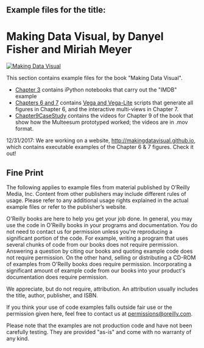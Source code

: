 ## Example files for the title:  
	  
# Making Data Visual, by Danyel Fisher and Miriah Meyer
	  
[![Making Data Visual](http://akamaicovers.oreilly.com/images/9781491928400/cat.gif)](https://www.safaribooksonline.com/library/view/title/9781491960493//)

This section contains example files for the book "Making Data Visual". 

* [Chapter 3](Chapter3) contains iPython notebooks that carry out the "IMDB" example
* [Chapters 6 and 7](Chapters6and7) contains [Vega and Vega-Lite](http://vega.github.io) scripts that generate all figures in Chapter 6, and the interactive multi-views in Chapter 7. 
* [Chapter9CaseStudy](Chapter9CaseStudy) contains the videos for Chapter 9 of the book that show how the Multeesum prototyped worked; the videos are in .mov format.

12/31/2017: We are working on a website, http://makingdatavisual.github.io, which contains executable examples of the Chapter 6 & 7 figures. Check it out!

## Fine Print
	  
The following applies to example files from material published by O’Reilly Media, Inc. Content from other publishers may include different rules of usage. Please refer to any additional usage rights explained in the actual example files or refer to the publisher’s website.
	  
O'Reilly books are here to help you get your job done. In general, you may use the code in O'Reilly books in your programs and documentation. You do not need to contact us for permission unless you're reproducing a significant portion of the code. For example, writing a program that uses several chunks of code from our books does not require permission. Answering a question by citing our books and quoting example code does not require permission. On the other hand, selling or distributing a CD-ROM of examples from O'Reilly books does require permission. Incorporating a significant amount of example code from our books into your product's documentation does require permission.
	  
We appreciate, but do not require, attribution. An attribution usually includes the title, author, publisher, and ISBN.
	  
If you think your use of code examples falls outside fair use or the permission given here, feel free to contact us at <permissions@oreilly.com>.
	  
Please note that the examples are not production code and have not been carefully testing. They are provided "as-is" and come with no warranty of any kind.
